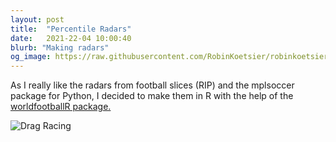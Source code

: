 ```yaml
---
layout: post
title:  "Percentile Radars"
date:   2021-22-04 10:00:40
blurb: "Making radars"
og_image: https://raw.githubusercontent.com/RobinKoetsier/robinkoetsier.github.io/master/assets/img/second_post/0.jpg
---
```


As I really like the radars from football slices (RIP) and the mplsoccer package for Python, I decided to make them in R with the help of the [worldfootballR package.](https://github.com/JaseZiv/worldfootballR)

![Drag Racing](https://mplsoccer.readthedocs.io/en/latest/_images/sphx_glr_plot_pizza_colorful_001.png)
